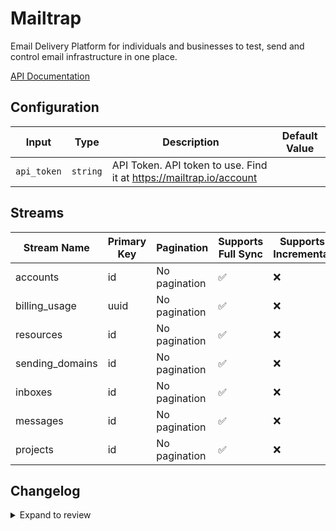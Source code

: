 # Mailtrap

Email Delivery Platform for individuals and businesses to test, send and control email infrastructure in one place.

[API Documentation](https://api-docs.mailtrap.io/docs/mailtrap-api-docs/5tjdeg9545058-mailtrap-api)

## Configuration

| Input | Type | Description | Default Value |
|-------|------|-------------|---------------|
| `api_token` | `string` | API Token. API token to use. Find it at https://mailtrap.io/account |  |

## Streams
| Stream Name | Primary Key | Pagination | Supports Full Sync | Supports Incremental |
|-------------|-------------|------------|---------------------|----------------------|
| accounts | id | No pagination | ✅ |  ❌  |
| billing_usage | uuid | No pagination | ✅ |  ❌  |
| resources | id | No pagination | ✅ |  ❌  |
| sending_domains | id | No pagination | ✅ |  ❌  |
| inboxes | id | No pagination | ✅ |  ❌  |
| messages | id | No pagination | ✅ |  ❌  |
| projects | id | No pagination | ✅ |  ❌  |

## Changelog

<details>
  <summary>Expand to review</summary>

| Version          | Date              | Pull Request | Subject        |
|------------------|-------------------|--------------|----------------|
| 0.0.23 | 2025-06-14 | [60616](https://github.com/airbytehq/airbyte/pull/60616) | Update dependencies |
| 0.0.22 | 2025-05-10 | [59822](https://github.com/airbytehq/airbyte/pull/59822) | Update dependencies |
| 0.0.21 | 2025-05-03 | [59238](https://github.com/airbytehq/airbyte/pull/59238) | Update dependencies |
| 0.0.20 | 2025-04-26 | [58177](https://github.com/airbytehq/airbyte/pull/58177) | Update dependencies |
| 0.0.19 | 2025-04-12 | [57697](https://github.com/airbytehq/airbyte/pull/57697) | Update dependencies |
| 0.0.18 | 2025-04-05 | [57095](https://github.com/airbytehq/airbyte/pull/57095) | Update dependencies |
| 0.0.17 | 2025-03-29 | [56689](https://github.com/airbytehq/airbyte/pull/56689) | Update dependencies |
| 0.0.16 | 2025-03-22 | [56064](https://github.com/airbytehq/airbyte/pull/56064) | Update dependencies |
| 0.0.15 | 2025-03-08 | [55438](https://github.com/airbytehq/airbyte/pull/55438) | Update dependencies |
| 0.0.14 | 2025-03-01 | [54799](https://github.com/airbytehq/airbyte/pull/54799) | Update dependencies |
| 0.0.13 | 2025-02-22 | [54354](https://github.com/airbytehq/airbyte/pull/54354) | Update dependencies |
| 0.0.12 | 2025-02-15 | [53801](https://github.com/airbytehq/airbyte/pull/53801) | Update dependencies |
| 0.0.11 | 2025-02-08 | [53298](https://github.com/airbytehq/airbyte/pull/53298) | Update dependencies |
| 0.0.10 | 2025-02-01 | [52713](https://github.com/airbytehq/airbyte/pull/52713) | Update dependencies |
| 0.0.9 | 2025-01-25 | [52259](https://github.com/airbytehq/airbyte/pull/52259) | Update dependencies |
| 0.0.8 | 2025-01-18 | [51847](https://github.com/airbytehq/airbyte/pull/51847) | Update dependencies |
| 0.0.7 | 2025-01-11 | [51145](https://github.com/airbytehq/airbyte/pull/51145) | Update dependencies |
| 0.0.6 | 2024-12-28 | [50593](https://github.com/airbytehq/airbyte/pull/50593) | Update dependencies |
| 0.0.5 | 2024-12-21 | [50143](https://github.com/airbytehq/airbyte/pull/50143) | Update dependencies |
| 0.0.4 | 2024-12-14 | [49649](https://github.com/airbytehq/airbyte/pull/49649) | Update dependencies |
| 0.0.3 | 2024-12-12 | [49256](https://github.com/airbytehq/airbyte/pull/49256) | Update dependencies |
| 0.0.2 | 2024-12-11 | [48968](https://github.com/airbytehq/airbyte/pull/48968) | Starting with this version, the Docker image is now rootless. Please note that this and future versions will not be compatible with Airbyte versions earlier than 0.64 |
| 0.0.1 | 2024-10-23 | | Initial release by [@gemsteam](https://github.com/gemsteam) via Connector Builder |

</details>
